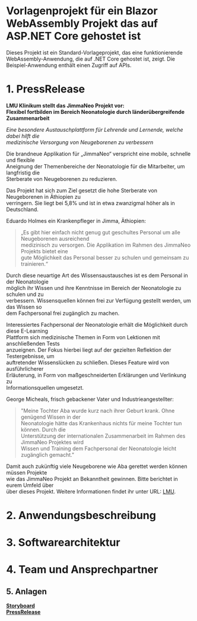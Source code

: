 # Vorlagenprojekt für ein Blazor WebAssembly Projekt das auf ASP.NET Core gehostet ist

Dieses Projekt ist ein Standard-Vorlageprojekt, das eine funktionierende WebAssembly-Anwendung, die auf .NET Core gehostet ist, zeigt. Die Beispiel-Anwendung enthält einen Zugriff auf APIs.


# 1. **PressRelease**

**LMU Klinikum stellt das JimmaNeo Projekt vor:  
Flexibel fortbilden im Bereich Neonatologie durch länderübergreifende
Zusammenarbeit**

_Eine besondere Austauschplattform für Lehrende und Lernende, welche dabei hilft die  
medizinische Versorgung von Neugeborenen zu verbessern_

Die brandneue Applikation für „JimmaNeo“ verspricht eine mobile, schnelle und flexible  
Aneignung der Themenbereiche der Neonatologie für die Mitarbeiter, um langfristig die  
Sterberate von Neugeborenen zu reduzieren.

Das Projekt hat sich zum Ziel gesetzt die hohe Sterberate von Neugeborenen in Äthiopien zu  
verringern. Sie liegt bei 5,8% und ist in etwa zwanzigmal höher als in Deutschland.  

Eduardo Holmes ein Krankenpfleger in Jimma, Äthiopien:  
> „Es gibt hier einfach nicht genug gut geschultes Personal um alle Neugeborenen ausreichend  
> medizinisch zu versorgen. Die Applikation im Rahmen des JimmaNeo Projekts bietet eine  
> gute Möglichkeit das Personal besser zu schulen und gemeinsam zu trainieren.“

Durch diese neuartige Art des Wissensaustausches ist es dem Personal in der Neonatologie  
möglich ihr Wissen und ihre Kenntnisse im Bereich der Neonatologie zu schulen und zu  
verbessern. Wissensquellen können frei zur Verfügung gestellt werden, um das Wissen so  
dem Fachpersonal frei zugänglich zu machen.

Interessiertes Fachpersonal der Neonatologie erhält die Möglichkeit durch diese E-Learning  
Plattform sich medizinische Themen in Form von Lektionen mit anschließenden Tests  
anzueignen. Der Fokus hierbei liegt auf der gezielten Reflektion der Testergebnisse, um  
auftretender Wissenslücken zu schließen. Dieses Feature wird von ausführlicherer  
Erläuterung, in Form von maßgeschneiderten Erklärungen und Verlinkung zu  
Informationsquellen umgesetzt.  

George Micheals, frisch gebackener Vater und Industrieangestellter:  
> "Meine Tochter Aba wurde kurz nach ihrer Geburt krank. Ohne genügend Wissen in der  
> Neonatologie hätte das Krankenhaus nichts für meine Tochter tun können. Durch die  
> Unterstützung der internationalen Zusammenarbeit im Rahmen des JimmaNeo Projektes wird  
> Wissen und Training dem Fachpersonal der Neonatologie leicht zugänglich gemacht."  


Damit auch zukünftig viele Neugeborene wie Aba gerettet werden können müssen Projekte  
wie das JimmaNeo Projekt an Bekanntheit gewinnen. Bitte berichtet in eurem Umfeld über  
über dieses Projekt. Weitere Informationen findet ihr unter URL: [LMU](https://www.lmuklinikum.de).

# 2. **Anwendungsbeschreibung**



# 3. **Softwarearchitektur**


# 4. **Team und Ansprechpartner**



## 5. **Anlagen**

**[Storyboard](/Documentation/LMU_Team_F_Storyboard-Vesion_1.2.pdf)**    
**[PressRelease](/Documentation/LMU_TEAM_F_PR.pdf)**

